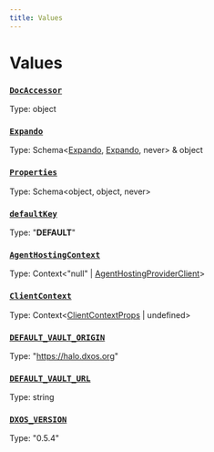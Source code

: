 ```yaml
---
title: Values
---
```

# Values 

### [`DocAccessor`]()
Type: object



### [`Expando`]()
Type: Schema&lt;[Expando](/api/@dxos/react-client/interfaces/Expando), [Expando](/api/@dxos/react-client/interfaces/Expando), never&gt; & object



### [`Properties`]()
Type: Schema&lt;object, object, never&gt;



### [`defaultKey`]()
Type: "__DEFAULT__"



### [`AgentHostingContext`](https://github.com/dxos/dxos/blob/f2f84db18/packages/sdk/react-client/src/client/AgentHostingProvider.tsx#L21)
Type: Context&lt;"null" | [AgentHostingProviderClient](/api/@dxos/react-client/interfaces/AgentHostingProviderClient)&gt;



### [`ClientContext`](https://github.com/dxos/dxos/blob/f2f84db18/packages/sdk/react-client/src/client/ClientContext.tsx#L37)
Type: Context&lt;[ClientContextProps](/api/@dxos/react-client/types/ClientContextProps) | undefined&gt;



### [`DEFAULT_VAULT_ORIGIN`]()
Type: "https://halo.dxos.org"



### [`DEFAULT_VAULT_URL`]()
Type: string



### [`DXOS_VERSION`]()
Type: "0.5.4"



